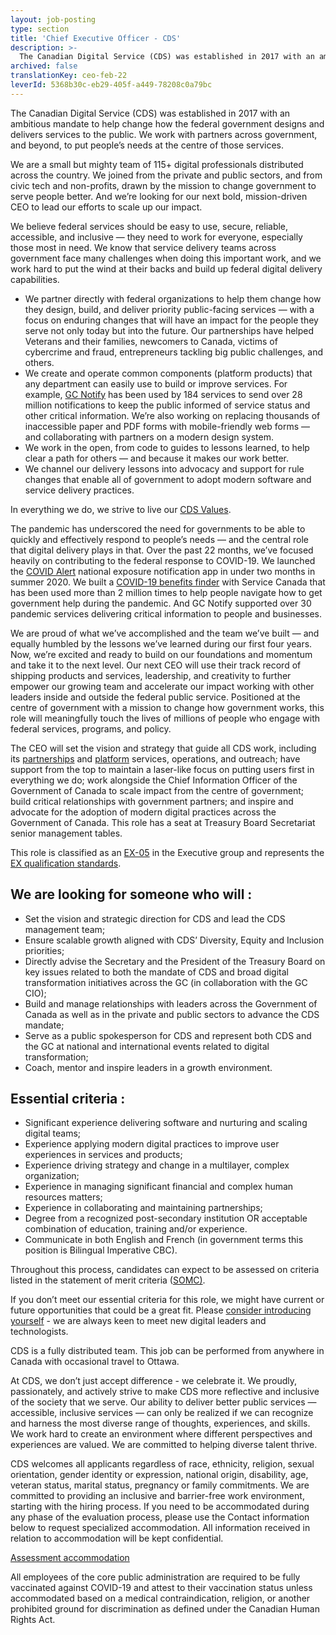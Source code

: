 ```yaml
---
layout: job-posting
type: section
title: 'Chief Executive Officer - CDS'
description: >-
  The Canadian Digital Service (CDS) was established in 2017 with an ambitious mandate to help change how the federal government designs and delivers services to the public. We work with partners across government, and beyond, to put people’s needs at the centre of those services.
archived: false
translationKey: ceo-feb-22
leverId: 5368b30c-eb29-405f-a449-78208c0a79bc
---
```


The Canadian Digital Service (CDS) was established in 2017 with an ambitious mandate to help change how the federal government designs and delivers services to the public. We work with partners across government, and beyond, to put people’s needs at the centre of those services.

We are a small but mighty team of 115+ digital professionals distributed across the country. We joined from the private and public sectors, and from civic tech and non-profits, drawn by the mission to change government to serve people better. And we’re looking for our next bold, mission-driven CEO to lead our efforts to scale up our impact.

We believe federal services should be easy to use, secure, reliable, accessible, and inclusive — they need to work for everyone, especially those most in need. We know that service delivery teams across government face many challenges when doing this important work, and we work hard to put the wind at their backs and build up federal digital delivery capabilities.

- We partner directly with federal organizations to help them change how they design, build, and deliver priority public-facing services — with a focus on enduring changes that will have an impact for the people they serve not only today but into the future. Our partnerships have helped Veterans and their families, newcomers to Canada, victims of cybercrime and fraud, entrepreneurs tackling big public challenges, and others.
- We create and operate common components (platform products) that any department can easily use to build or improve services. For example, [GC Notify](https://notification.canada.ca/) has been used by 184 services to send over 28 million notifications to keep the public informed of service status and other critical information. We’re also working on replacing thousands of inaccessible paper and PDF forms with mobile-friendly web forms — and collaborating with partners on a modern design system.
- We work in the open, from code to guides to lessons learned, to help clear a path for others — and because it makes our work better. 
- We channel our delivery lessons into advocacy and support for rule changes that enable all of government to adopt modern software and service delivery practices.

In everything we do, we strive to live our [CDS Values](https://digital.canada.ca/our-values/). 

The pandemic has underscored the need for governments to be able to quickly and effectively respond to people’s needs — and the central role that digital delivery plays in that. Over the past 22 months, we’ve focused heavily on contributing to the federal response to COVID-19. We launched the [COVID Alert](https://www.canada.ca/en/public-health/services/diseases/coronavirus-disease-covid-19/covid-alert.html) national exposure notification app in under two months in summer 2020. We built a [COVID-19 benefits finder](https://covid-benefits.alpha.canada.ca/en/start) with Service Canada that has been used more than 2 million times to help people navigate how to get government help during the pandemic. And GC Notify supported over 30 pandemic services delivering critical information to people and businesses.

We are proud of what we’ve accomplished and the team we’ve built — and equally humbled by the lessons we’ve learned during our first four years. Now, we’re excited and ready to build on our foundations and momentum and take it to the next level. Our next CEO will use their track record of shipping products and services, leadership, and creativity to further empower our growing team and accelerate our impact working with other leaders inside and outside the federal public service. Positioned at the centre of government with a mission to change how government works, this role will meaningfully touch the lives of millions of people who engage with federal services, programs, and policy.

The CEO will set the vision and strategy that guide all CDS work, including its [partnerships](https://digital.canada.ca/coaching-and-advice/) and [platform](https://digital.canada.ca/product-suite/) services, operations, and outreach; have support from the top to maintain a laser-like focus on putting users first in everything we do; work alongside the Chief Information Officer of the Government of Canada to scale impact from the centre of government; build critical relationships with government partners; and inspire and advocate for the adoption of modern digital practices across the Government of Canada. This role has a seat at Treasury Board Secretariat senior management tables.

This role is classified as an [EX-05](https://www.canada.ca/en/treasury-board-secretariat/services/pay/rates-pay/rates-pay-unrepresented-senior-excluded-employees.html#Toc476385558) in the Executive group and represents the [EX qualification standards](https://www.canada.ca/en/treasury-board-secretariat/services/staffing/qualification-standards/core.html#ex). 

## We are looking for someone who will :

- Set the vision and strategic direction for CDS and lead the CDS management team;
- Ensure scalable growth aligned with CDS’ Diversity, Equity and Inclusion priorities;
- Directly advise the Secretary and the President of the Treasury Board on key issues related to both the mandate of CDS and broad digital transformation initiatives across the GC (in collaboration with the GC CIO);
- Build and manage relationships with leaders across the Government of Canada as well as in the private and public sectors to advance the CDS mandate;
- Serve as a public spokesperson for CDS and represent both CDS and the GC at national and international events related to digital transformation;
- Coach, mentor and inspire leaders in a growth environment.

## Essential criteria :

- Significant experience delivering software and nurturing and scaling digital teams;
- Experience applying modern digital practices to improve user experiences in services and products;
- Experience driving strategy and change in a multilayer, complex organization; 
- Experience in managing significant financial and complex human resources matters;
- Experience in collaborating and maintaining partnerships;
- Degree from a recognized post-secondary institution OR acceptable combination of education, training and/or experience.
- Communicate in both English and French (in government terms this position is Bilingual Imperative CBC).

Throughout this process, candidates can expect to be assessed on criteria listed in the statement of merit criteria ([SOMC)](https://digital.canada.ca/statement-of-merit-criteria-ex5/).

If you don’t meet our essential criteria for this role, we might have current or future opportunities that could be a great fit.  Please [consider introducing yourself](mailto:CDSRecruitment.RecrutementSNC@tbs-sct.gc.ca) - we are always keen to meet new digital leaders and technologists.   

CDS is a fully distributed team. This job can be performed from anywhere in Canada with occasional travel to Ottawa.

At CDS, we don’t just accept difference - we celebrate it. We proudly, passionately, and actively strive to make CDS more reflective and inclusive of the society that we serve. Our ability to deliver better public services — accessible, inclusive services — can only be realized if we can recognize and harness the most diverse range of thoughts, experiences, and skills. We work hard to create an environment where different perspectives and experiences are valued. We are committed to helping diverse talent thrive.

CDS welcomes all applicants regardless of race, ethnicity, religion, sexual orientation, gender identity or expression, national origin, disability, age, veteran status, marital status, pregnancy or family commitments. We are committed to providing an inclusive and barrier-free work environment, starting with the hiring process. If you need to be accommodated during any phase of the evaluation process, please use the Contact information below to request specialized accommodation. All information received in relation to accommodation will be kept confidential.

[Assessment accommodation](https://www.canada.ca/en/public-service-commission/services/assessment-accommodation-page.html)

All employees of the core public administration are required to be fully vaccinated against COVID-19 and attest to their vaccination status unless accommodated based on a medical contraindication, religion, or another prohibited ground for discrimination as defined under the Canadian Human Rights Act.


